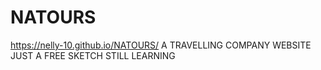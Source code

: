 # NATOURS
https://nelly-10.github.io/NATOURS/
A TRAVELLING COMPANY WEBSITE JUST A FREE SKETCH STILL LEARNING
